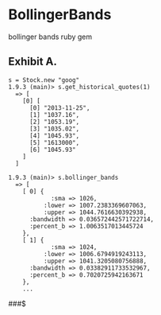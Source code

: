 BollingerBands
==============

bollinger bands ruby gem


## Exhibit A.

    s = Stock.new "goog"
    1.9.3 (main)> s.get_historical_quotes(1)
      => [
        [0] [
          [0] "2013-11-25",
          [1] "1037.16",
          [2] "1053.19",
          [3] "1035.02",
          [4] "1045.93",
          [5] "1613000",
          [6] "1045.93"
        ]
      ]
      
    1.9.3 (main)> s.bollinger_bands
      => [
        [ 0] {
                :sma => 1026,
              :lower => 1007.2383369607063,
              :upper => 1044.7616630392938,
          :bandwidth => 0.036572442571722714,
          :percent_b => 1.0063517013445724
        },
        [ 1] {
                :sma => 1024,
              :lower => 1006.6794919243113,
              :upper => 1041.3205080756888,
          :bandwidth => 0.03382911733532967,
          :percent_b => 0.7020725942163671
        },
        ...
        
###$
